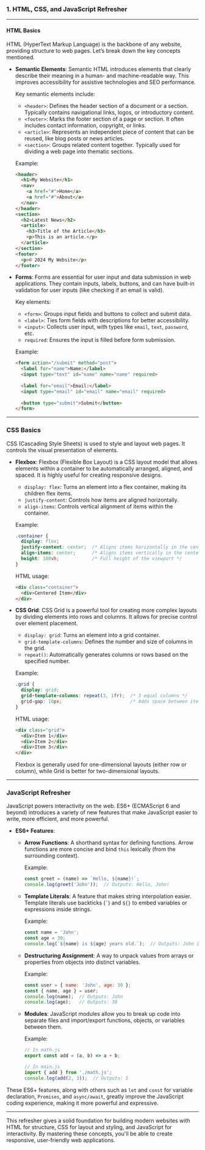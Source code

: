 ### **1. HTML, CSS, and JavaScript Refresher**

---

#### **HTML Basics**

HTML (HyperText Markup Language) is the backbone of any website, providing structure to web pages. Let’s break down the key concepts mentioned.

- **Semantic Elements**:
  Semantic HTML introduces elements that clearly describe their meaning in a human- and machine-readable way. This improves accessibility for assistive technologies and SEO performance. 

  Key semantic elements include:
  - `<header>`: Defines the header section of a document or a section. Typically contains navigational links, logos, or introductory content.
  - `<footer>`: Marks the footer section of a page or section. It often includes contact information, copyright, or links.
  - `<article>`: Represents an independent piece of content that can be reused, like blog posts or news articles.
  - `<section>`: Groups related content together. Typically used for dividing a web page into thematic sections.

  Example:
  ```html
  <header>
    <h1>My Website</h1>
    <nav>
      <a href="#">Home</a>
      <a href="#">About</a>
    </nav>
  </header>
  <section>
    <h2>Latest News</h2>
    <article>
      <h3>Title of the Article</h3>
      <p>This is an article.</p>
    </article>
  </section>
  <footer>
    <p>© 2024 My Website</p>
  </footer>
  ```

- **Forms**:
  Forms are essential for user input and data submission in web applications. They contain inputs, labels, buttons, and can have built-in validation for user inputs (like checking if an email is valid).

  Key elements:
  - `<form>`: Groups input fields and buttons to collect and submit data.
  - `<label>`: Ties form fields with descriptions for better accessibility.
  - `<input>`: Collects user input, with types like `email`, `text`, `password`, etc.
  - `required`: Ensures the input is filled before form submission.

  Example:
  ```html
  <form action="/submit" method="post">
    <label for="name">Name:</label>
    <input type="text" id="name" name="name" required>
    
    <label for="email">Email:</label>
    <input type="email" id="email" name="email" required>
    
    <button type="submit">Submit</button>
  </form>
  ```

---

### **CSS Basics**

CSS (Cascading Style Sheets) is used to style and layout web pages. It controls the visual presentation of elements.

- **Flexbox**:
  Flexbox (Flexible Box Layout) is a CSS layout model that allows elements within a container to be automatically arranged, aligned, and spaced. It is highly useful for creating responsive designs.

  - `display: flex`: Turns an element into a flex container, making its children flex items.
  - `justify-content`: Controls how items are aligned horizontally.
  - `align-items`: Controls vertical alignment of items within the container.

  Example:
  ```css
  .container {
    display: flex;
    justify-content: center;  /* Aligns items horizontally in the center */
    align-items: center;      /* Aligns items vertically in the center */
    height: 100vh;            /* Full height of the viewport */
  }
  ```

  HTML usage:
  ```html
  <div class="container">
    <div>Centered Item</div>
  </div>
  ```

- **CSS Grid**:
  CSS Grid is a powerful tool for creating more complex layouts by dividing elements into rows and columns. It allows for precise control over element placement.

  - `display: grid`: Turns an element into a grid container.
  - `grid-template-columns`: Defines the number and size of columns in the grid.
  - `repeat()`: Automatically generates columns or rows based on the specified number.

  Example:
  ```css
  .grid {
    display: grid;
    grid-template-columns: repeat(3, 1fr);  /* 3 equal columns */
    grid-gap: 10px;                         /* Adds space between items */
  }
  ```

  HTML usage:
  ```html
  <div class="grid">
    <div>Item 1</div>
    <div>Item 2</div>
    <div>Item 3</div>
  </div>
  ```

  Flexbox is generally used for one-dimensional layouts (either row or column), while Grid is better for two-dimensional layouts.

---

### **JavaScript Refresher**

JavaScript powers interactivity on the web. ES6+ (ECMAScript 6 and beyond) introduces a variety of new features that make JavaScript easier to write, more efficient, and more powerful.

- **ES6+ Features**:
  
  - **Arrow Functions**: A shorthand syntax for defining functions. Arrow functions are more concise and bind `this` lexically (from the surrounding context).
    
    Example:
    ```javascript
    const greet = (name) => `Hello, ${name}!`;
    console.log(greet('John'));  // Outputs: Hello, John!
    ```

  - **Template Literals**: A feature that makes string interpolation easier. Template literals use backticks (`` ` ``) and `${}` to embed variables or expressions inside strings.
    
    Example:
    ```javascript
    const name = 'John';
    const age = 30;
    console.log(`${name} is ${age} years old.`);  // Outputs: John is 30 years old.
    ```

  - **Destructuring Assignment**: A way to unpack values from arrays or properties from objects into distinct variables.
    
    Example:
    ```javascript
    const user = { name: 'John', age: 30 };
    const { name, age } = user;
    console.log(name);  // Outputs: John
    console.log(age);   // Outputs: 30
    ```

  - **Modules**: JavaScript modules allow you to break up code into separate files and import/export functions, objects, or variables between them.

    Example:
    ```javascript
    // In math.js
    export const add = (a, b) => a + b;
    
    // In main.js
    import { add } from './math.js';
    console.log(add(2, 3));  // Outputs: 5
    ```

These ES6+ features, along with others such as `let` and `const` for variable declaration, `Promises`, and `async/await`, greatly improve the JavaScript coding experience, making it more powerful and expressive.

--- 

This refresher gives a solid foundation for building modern websites with HTML for structure, CSS for layout and styling, and JavaScript for interactivity. By mastering these concepts, you'll be able to create responsive, user-friendly web applications.
